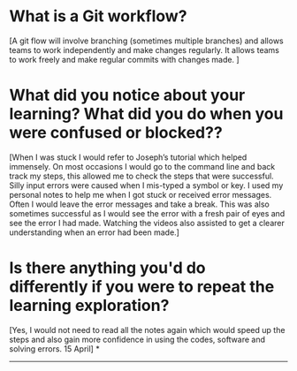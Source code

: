 
# What is a Git workflow?




[A git flow will involve branching (sometimes multiple branches) and allows teams to work independently and make changes regularly. It allows teams to work freely and make regular commits with changes made.
]
# What did you notice about your learning? What did you do when you were confused or blocked??



[When I was stuck I would refer to Joseph’s tutorial which helped immensely. On most occasions I would go to the command line and back track my steps, this allowed me to check the steps that were successful. Silly input errors were caused when I mis-typed a symbol or key.   I used my personal notes to help me when I got stuck or received error messages. Often I would leave the error messages and take a break. This was also sometimes successful as I would see the error with a fresh pair of eyes and see the error I had made. Watching the videos also assisted to get a clearer understanding when an error had been made.]




# Is there anything you'd do differently if you were to repeat the learning exploration?



[Yes, I would not need to read all the notes again which would speed up the steps and also gain more confidence in using the codes, software and solving errors.
15 April]
*


***





```
